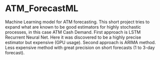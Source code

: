 # ATM_ForecastML

Machine Learning model for ATM forecasting. This short project tries to expand what are known to be good estimators for highly stochastic processes, in this case ATM Cash Demand. First approach is LSTM Recurrent Neural Net. Here it was discovered to be a highly precise estimator but expensive (GPU usage). Second approach is ARIMA method. Less expensive method with great precision on short forecasts (1 to 3-day forecast).
